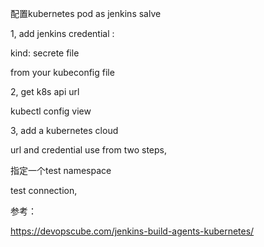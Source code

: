 配置kubernetes pod as jenkins salve



1, add jenkins credential :

kind: secrete file

from your kubeconfig file



2, get k8s api url

kubectl config view 



3, add a kubernetes cloud 

url and credential use from two steps,

指定一个test namespace

test connection, 





参考：

https://devopscube.com/jenkins-build-agents-kubernetes/